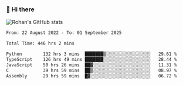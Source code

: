 ### 👋 Hi there 

<!--
**rohznmdev/rohznmdev** is a ✨ _special_ ✨ repository because its `README.md` (this file) appears on your GitHub profile.

Here are some ideas to get you started:

- 🔭 I’m currently working on ...
- 🌱 I’m currently learning Ruby and Ruby on Rails
- 👯 I’m looking to collaborate on ...
- 🤔 I’m looking for help with ...
- 💬 Ask me about ...
- 📫 How to reach me: ...
- 😄 Pronouns: ...
- ⚡ Fun fact: ...
-->
![Rohan's GitHub stats](https://github-readme-stats.vercel.app/api?username=rohznmdev&theme=dark&show_icons=true)

<!--START_SECTION:waka-->

```txt
From: 22 August 2022 - To: 01 September 2025

Total Time: 446 hrs 2 mins

Python        132 hrs 3 mins  ███████▒░░░░░░░░░░░░░░░░░   29.61 %
TypeScript    126 hrs 49 mins ███████░░░░░░░░░░░░░░░░░░   28.44 %
JavaScript    50 hrs 26 mins  ██▓░░░░░░░░░░░░░░░░░░░░░░   11.31 %
C             39 hrs 59 mins  ██▒░░░░░░░░░░░░░░░░░░░░░░   08.97 %
Assembly      29 hrs 59 mins  █▓░░░░░░░░░░░░░░░░░░░░░░░   06.72 %
```

<!--END_SECTION:waka-->
